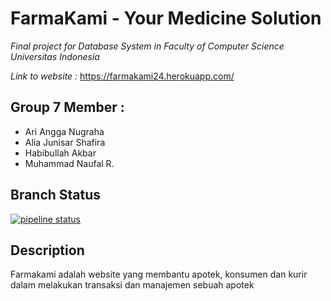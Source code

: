 # FarmaKami - Your Medicine Solution

*Final project for Database System in Faculty of Computer Science Universitas Indonesia*

*Link to website :*
https://farmakami24.herokuapp.com/

## Group 7 Member :
- Ari Angga Nugraha
- Alia Junisar Shafira
- Habibullah Akbar
- Muhammad Naufal R.

## Branch Status
[![pipeline status](https://gitlab.com/nugrahaa/farmakami-24/badges/master/pipeline.svg)](https://gitlab.com/nugrahaa/farmakami-24/-/commits/master)

## Description
Farmakami adalah website yang membantu apotek, konsumen dan kurir dalam melakukan transaksi dan manajemen sebuah apotek